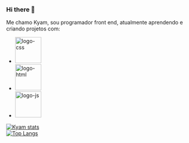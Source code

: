 ### Hi there 👋
Me chamo Kyam, sou programador front end, atualmente aprendendo e criando projetos com:
<br>
 - <img src="https://img.shields.io/badge/CSS3-1572B6?style=for-the-badge&logo=css3&logoColor=white" width= 70px alt="logo-css"/>
 - <img src="https://img.shields.io/badge/HTML5-E34F26?style=for-the-badge&logo=html5&logoColor=white" width= 70px alt="logo-html"/>
 - <img src="https://img.shields.io/badge/JavaScript-F7DF1E?style=for-the-badge&logo=javascript&logoColor=black"  width=70px alt="logo-js"/>
 
 [![Kyam stats](https://github-readme-stats.vercel.app/api?username=Kyamcorte22)](https://github.com/anuraghazra/github-readme-stats)
 <br>
 [![Top Langs](https://github-readme-stats.vercel.app/api/top-langs/?username=anuraghazra)](https://github.com/anuraghazra/github-readme-stats)
 
 
